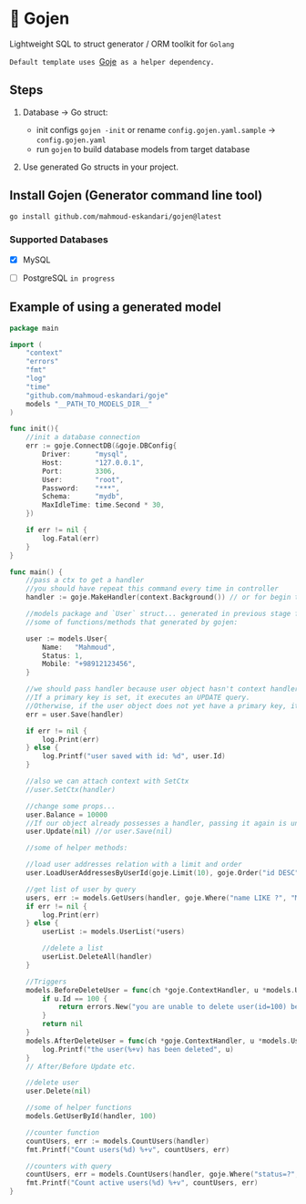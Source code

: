 # :tomato: Gojen 
Lightweight SQL to struct generator / ORM toolkit for `Golang`

`Default template uses `[Goje](https://github.com/mahmoud-eskandari/goje)` as a helper dependency.`


## Steps
1. Database &rarr; Go struct:
	* init configs `gojen -init` or rename `config.gojen.yaml.sample` &rarr; `config.gojen.yaml`
	* run `gojen` to build database models from target database

2. Use generated Go structs in your project.

## Install Gojen (Generator command line tool)

``` Bash
go install github.com/mahmoud-eskandari/gojen@latest
```

### Supported Databases
- [x] MySQL
- [ ] PostgreSQL `in progress`


## Example of using a generated model

``` Go
package main

import (
	"context"
	"errors"
	"fmt"
	"log"
	"time"
	"github.com/mahmoud-eskandari/goje"
	models "__PATH_TO_MODELS_DIR__"
)

func init(){
	//init a database connection
	err := goje.ConnectDB(&goje.DBConfig{
		Driver:      "mysql",
		Host:        "127.0.0.1",
		Port:        3306,
		User:        "root",
		Password:    "***",
		Schema:      "mydb",
		MaxIdleTime: time.Second * 30,
	})

	if err != nil {
		log.Fatal(err)
	}
}

func main() {
	//pass a ctx to get a handler
  	//you should have repeat this command every time in controller
	handler := goje.MakeHandler(context.Background()) // or for begin transactions use goje.MakeHandler

	//models package and `User` struct... generated in previous stage from database
	//some of functions/methods that generated by gojen:

	user := models.User{
		Name:   "Mahmoud",
		Status: 1,
		Mobile: "+98912123456",
	}

	//we should pass handler because user object hasn't context handler
	//If a primary key is set, it executes an UPDATE query.
	//Otherwise, if the user object does not yet have a primary key, it runs an INSERT query.
	err = user.Save(handler)

	if err != nil {
		log.Print(err)
	} else {
		log.Printf("user saved with id: %d", user.Id)
	}

	//also we can attach context with SetCtx
	//user.SetCtx(handler)

	//change some props...
	user.Balance = 10000
	//If our object already possesses a handler, passing it again is unnecessary.
	user.Update(nil) //or user.Save(nil)

	//some of helper methods:

	//load user addresses relation with a limit and order
	user.LoadUserAddressesByUserId(goje.Limit(10), goje.Order("id DESC"))

	//get list of user by query
	users, err := models.GetUsers(handler, goje.Where("name LIKE ?", "Mahmoud"), goje.WhereIn("id IN(?)", 1, 2, 3, 100))
	if err != nil {
		log.Print(err)
	} else {
		userList := models.UserList(*users)

		//delete a list
		userList.DeleteAll(handler)
	}

	//Triggers
	models.BeforeDeleteUser = func(ch *goje.ContextHandler, u *models.User) error {
		if u.Id == 100 {
			return errors.New("you are unable to delete user(id=100) because of this trigger :)")
		}
		return nil
	}
	models.AfterDeleteUser = func(ch *goje.ContextHandler, u *models.User) {
		log.Printf("the user(%+v) has been deleted", u)
	}
	// After/Before Update etc.

	//delete user
	user.Delete(nil)

	//some of helper functions
	models.GetUserById(handler, 100)

	//counter function
	countUsers, err := models.CountUsers(handler)
	fmt.Printf("Count users(%d) %+v", countUsers, err)

	//counters with query
	countUsers, err = models.CountUsers(handler, goje.Where("status=?", 1))
	fmt.Printf("Count active users(%d) %+v", countUsers, err)
}


```
